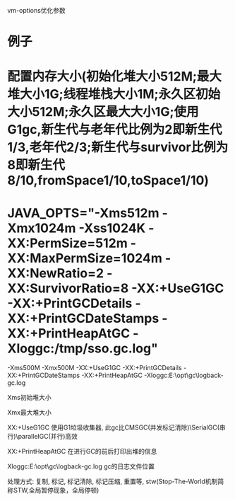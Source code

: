 vm-options优化参数

# 例子

# 配置内存大小(初始化堆大小512M;最大堆大小1G;线程堆栈大小1M;永久区初始大小512M;永久区最大大小1G;使用G1gc,新生代与老年代比例为2即新生代1/3,老年代2/3;新生代与survivor比例为8即新生代8/10,fromSpace1/10,toSpace1/10)

# JAVA_OPTS="-Xms512m -Xmx1024m -Xss1024K -XX:PermSize=512m -XX:MaxPermSize=1024m -XX:NewRatio=2 -XX:SurvivorRatio=8 -XX:+UseG1GC -XX:+PrintGCDetails -XX:+PrintGCDateStamps -XX:+PrintHeapAtGC -Xloggc:/tmp/sso.gc.log"



-Xms500M -Xmx500M -XX:+UseG1GC -XX:+PrintGCDetails -XX:+PrintGCDateStamps -XX:+PrintHeapAtGC -Xloggc:E:\opt\gc\logback-gc.log

Xms初始堆大小

Xmx最大堆大小

XX:+UseG1GC 使用G1垃圾收集器, 此gc比CMSGC(并发标记清除)\SerialGC(串行)\parallelGC(并行)高效

XX:+PrintHeapAtGC 在进行GC的前后打印出堆的信息

Xloggc:E:\opt\gc\logback-gc.log gc的日志文件位置

处理方式: 复制, 标记, 标记清除, 标记压缩, 重置等, stw(Stop-The-World机制简称STW,全局暂停现象，全局停顿)
